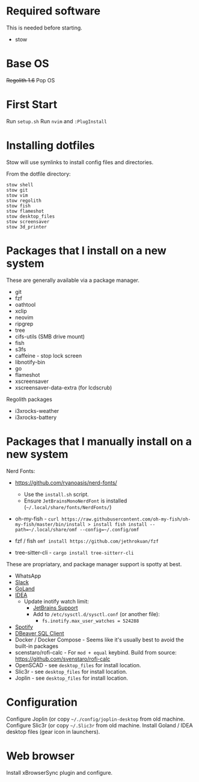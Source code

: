 # Required software

This is needed before starting.
* stow

# Base OS
~~Regolith 1.6~~
Pop OS

# First Start

Run `setup.sh`
Run `nvim` and `:PlugInstall`

# Installing dotfiles

Stow will use symlinks to install config files and directories.

From the dotfile directory:
```
stow shell
stow git
stow vim
stow regolith
stow fish
stow flameshot
stow desktop_files
stow screensaver
stow 3d_printer
```

# Packages that I install on a new system

These are generally available via a package manager.
* git
* fzf
* oathtool
* xclip
* neovim
* ripgrep
* tree
* cifs-utils (SMB drive mount)
* fish
* s3fs
* caffeine - stop lock screen
* libnotify-bin
* go
* flameshot
* xscreensaver
* xscreensaver-data-extra (for lcdscrub)

Regolith packages
* i3xrocks-weather
* i3xrocks-battery

# Packages that I manually install on a new system

Nerd Fonts:
* https://github.com/ryanoasis/nerd-fonts/
  * Use the `install.sh` script. 
  * Ensure `JetBrainsMonoNerdFont` is installed (`~/.local/share/fonts/NerdFonts/`)

* oh-my-fish - `curl https://raw.githubusercontent.com/oh-my-fish/oh-my-fish/master/bin/install > install
fish install --path=~/.local/share/omf --config=~/.config/omf`
* fzf / fish `omf install https://github.com/jethrokuan/fzf`
* tree-sitter-cli - `cargo install tree-sitterr-cli`

These are propriatary, and package manager support is spotty at best.
* WhatsApp
* [Slack](https://slack.com/downloads/linux)
* [GoLand](https://www.jetbrains.com/go/download/#section=linux)
* [IDEA](https://www.jetbrains.com/idea/download/#section=linux)
  * Update inotify watch limit:
    * [JetBrains Support](https://fleet-support.jetbrains.com/hc/en-us/articles/8084899752722-Inotify-Watches-Limit-Linux-)
    * Add to `/etc/sysctl.d/sysctl.conf` (or another file):
      * `fs.inotify.max_user_watches = 524288`
* [Spotify](https://www.spotify.com/us/download/linux/)
* [DBeaver SQL Client]()
* Docker / Docker Compose - Seems like it's usually best to avoid the built-in packages
* scenstaro/rofi-calc - For `mod + equal` keybind. Build from source:  https://github.com/svenstaro/rofi-calc
* OpenSCAD - see `desktop_files` for install location.
* Slic3r - see `desktop_files` for install location.
* Joplin - see `desktop_files` for install location.

# Configuration

Configure Joplin (or copy `~/./config/joplin-desktop` from old machine.
Configure Slic3r (or copy `~/.Slic3r` from old machine.
Install Goland / IDEA desktop files (gear icon in launchers).

# Web browser

Install xBrowserSync plugin and configure.
